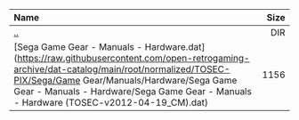 |Name|Size|
|:---|---:|
|[..](../index.html)|DIR|
|[Sega Game Gear - Manuals - Hardware.dat](https://raw.githubusercontent.com/open-retrogaming-archive/dat-catalog/main/root/normalized/TOSEC-PIX/Sega/Game Gear/Manuals/Hardware/Sega Game Gear - Manuals - Hardware/Sega Game Gear - Manuals - Hardware (TOSEC-v2012-04-19_CM).dat)|1156|
